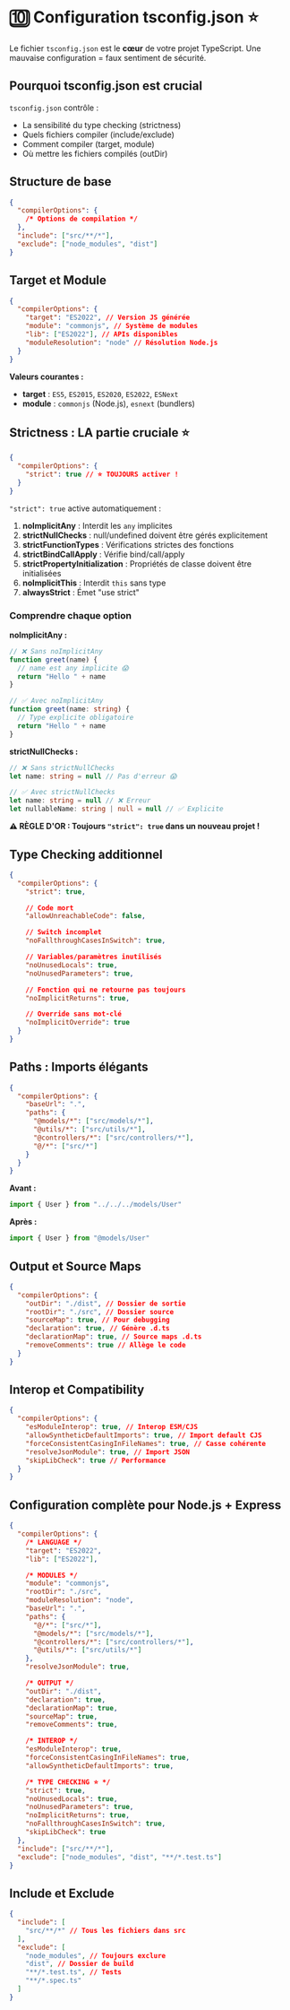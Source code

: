 # 🔟 Configuration tsconfig.json ⭐

Le fichier `tsconfig.json` est le **cœur** de votre projet TypeScript. Une mauvaise configuration = faux sentiment de sécurité.

## Pourquoi tsconfig.json est crucial

`tsconfig.json` contrôle :

- La sensibilité du type checking (strictness)
- Quels fichiers compiler (include/exclude)
- Comment compiler (target, module)
- Où mettre les fichiers compilés (outDir)

## Structure de base

```json
{
  "compilerOptions": {
    /* Options de compilation */
  },
  "include": ["src/**/*"],
  "exclude": ["node_modules", "dist"]
}
```

## Target et Module

```json
{
  "compilerOptions": {
    "target": "ES2022", // Version JS générée
    "module": "commonjs", // Système de modules
    "lib": ["ES2022"], // APIs disponibles
    "moduleResolution": "node" // Résolution Node.js
  }
}
```

**Valeurs courantes :**

- **target** : `ES5`, `ES2015`, `ES2020`, `ES2022`, `ESNext`
- **module** : `commonjs` (Node.js), `esnext` (bundlers)

## Strictness : LA partie cruciale ⭐

```json
{
  "compilerOptions": {
    "strict": true // ⭐ TOUJOURS activer !
  }
}
```

`"strict": true` active automatiquement :

1. **noImplicitAny** : Interdit les `any` implicites
2. **strictNullChecks** : null/undefined doivent être gérés explicitement
3. **strictFunctionTypes** : Vérifications strictes des fonctions
4. **strictBindCallApply** : Vérifie bind/call/apply
5. **strictPropertyInitialization** : Propriétés de classe doivent être initialisées
6. **noImplicitThis** : Interdit `this` sans type
7. **alwaysStrict** : Émet "use strict"

### Comprendre chaque option

**noImplicitAny :**

```typescript
// ❌ Sans noImplicitAny
function greet(name) {
  // name est any implicite 😱
  return "Hello " + name
}

// ✅ Avec noImplicitAny
function greet(name: string) {
  // Type explicite obligatoire
  return "Hello " + name
}
```

**strictNullChecks :**

```typescript
// ❌ Sans strictNullChecks
let name: string = null // Pas d'erreur 😱

// ✅ Avec strictNullChecks
let name: string = null // ❌ Erreur
let nullableName: string | null = null // ✅ Explicite
```

**⚠️ RÈGLE D'OR : Toujours `"strict": true` dans un nouveau projet !**

## Type Checking additionnel

```json
{
  "compilerOptions": {
    "strict": true,

    // Code mort
    "allowUnreachableCode": false,

    // Switch incomplet
    "noFallthroughCasesInSwitch": true,

    // Variables/paramètres inutilisés
    "noUnusedLocals": true,
    "noUnusedParameters": true,

    // Fonction qui ne retourne pas toujours
    "noImplicitReturns": true,

    // Override sans mot-clé
    "noImplicitOverride": true
  }
}
```

## Paths : Imports élégants

```json
{
  "compilerOptions": {
    "baseUrl": ".",
    "paths": {
      "@models/*": ["src/models/*"],
      "@utils/*": ["src/utils/*"],
      "@controllers/*": ["src/controllers/*"],
      "@/*": ["src/*"]
    }
  }
}
```

**Avant :**

```typescript
import { User } from "../../../models/User"
```

**Après :**

```typescript
import { User } from "@models/User"
```

## Output et Source Maps

```json
{
  "compilerOptions": {
    "outDir": "./dist", // Dossier de sortie
    "rootDir": "./src", // Dossier source
    "sourceMap": true, // Pour debugging
    "declaration": true, // Génère .d.ts
    "declarationMap": true, // Source maps .d.ts
    "removeComments": true // Allège le code
  }
}
```

## Interop et Compatibility

```json
{
  "compilerOptions": {
    "esModuleInterop": true, // Interop ESM/CJS
    "allowSyntheticDefaultImports": true, // Import default CJS
    "forceConsistentCasingInFileNames": true, // Casse cohérente
    "resolveJsonModule": true, // Import JSON
    "skipLibCheck": true // Performance
  }
}
```

## Configuration complète pour Node.js + Express

```json
{
  "compilerOptions": {
    /* LANGUAGE */
    "target": "ES2022",
    "lib": ["ES2022"],

    /* MODULES */
    "module": "commonjs",
    "rootDir": "./src",
    "moduleResolution": "node",
    "baseUrl": ".",
    "paths": {
      "@/*": ["src/*"],
      "@models/*": ["src/models/*"],
      "@controllers/*": ["src/controllers/*"],
      "@utils/*": ["src/utils/*"]
    },
    "resolveJsonModule": true,

    /* OUTPUT */
    "outDir": "./dist",
    "declaration": true,
    "declarationMap": true,
    "sourceMap": true,
    "removeComments": true,

    /* INTEROP */
    "esModuleInterop": true,
    "forceConsistentCasingInFileNames": true,
    "allowSyntheticDefaultImports": true,

    /* TYPE CHECKING ⭐ */
    "strict": true,
    "noUnusedLocals": true,
    "noUnusedParameters": true,
    "noImplicitReturns": true,
    "noFallthroughCasesInSwitch": true,
    "skipLibCheck": true
  },
  "include": ["src/**/*"],
  "exclude": ["node_modules", "dist", "**/*.test.ts"]
}
```

## Include et Exclude

```json
{
  "include": [
    "src/**/*" // Tous les fichiers dans src
  ],
  "exclude": [
    "node_modules", // Toujours exclure
    "dist", // Dossier de build
    "**/*.test.ts", // Tests
    "**/*.spec.ts"
  ]
}
```
